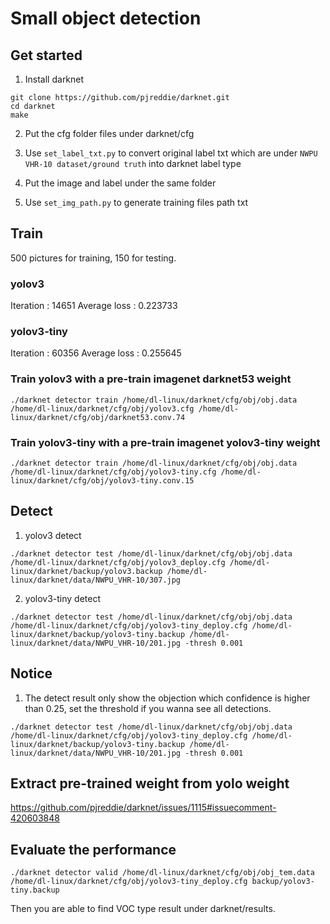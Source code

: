 # Small object detection


## Get started

1. Install darknet
```
git clone https://github.com/pjreddie/darknet.git
cd darknet
make
```

2. Put the cfg folder files  under darknet/cfg

3. Use `set_label_txt.py` to convert original label txt which are under `NWPU VHR-10 dataset/ground truth` into darknet label type
  
4. Put the image and label under the same folder

5. Use `set_img_path.py` to generate training files path txt

## Train

500 pictures for training, 150 for testing.

### yolov3
Iteration : 14651
Average loss : 0.223733

### yolov3-tiny
Iteration : 60356
Average loss : 0.255645

### Train yolov3 with a pre-train imagenet darknet53 weight

```
./darknet detector train /home/dl-linux/darknet/cfg/obj/obj.data  /home/dl-linux/darknet/cfg/obj/yolov3.cfg /home/dl-linux/darknet/cfg/obj/darknet53.conv.74
```

### Train yolov3-tiny with a pre-train imagenet yolov3-tiny weight

```
./darknet detector train /home/dl-linux/darknet/cfg/obj/obj.data  /home/dl-linux/darknet/cfg/obj/yolov3-tiny.cfg /home/dl-linux/darknet/cfg/obj/yolov3-tiny.conv.15
```

## Detect

1. yolov3 detect

```
./darknet detector test /home/dl-linux/darknet/cfg/obj/obj.data /home/dl-linux/darknet/cfg/obj/yolov3_deploy.cfg /home/dl-linux/darknet/backup/yolov3.backup /home/dl-linux/darknet/data/NWPU_VHR-10/307.jpg
```

2. yolov3-tiny detect
```
./darknet detector test /home/dl-linux/darknet/cfg/obj/obj.data /home/dl-linux/darknet/cfg/obj/yolov3-tiny_deploy.cfg /home/dl-linux/darknet/backup/yolov3-tiny.backup /home/dl-linux/darknet/data/NWPU_VHR-10/201.jpg -thresh 0.001

```


## Notice

1. The detect result only show the objection which confidence is higher than 0.25, set the threshold if you wanna see all detections.

 ```./darknet detector test /home/dl-linux/darknet/cfg/obj/obj.data /home/dl-linux/darknet/cfg/obj/yolov3-tiny_deploy.cfg /home/dl-linux/darknet/backup/yolov3-tiny.backup /home/dl-linux/darknet/data/NWPU_VHR-10/201.jpg -thresh 0.001```
 
## Extract pre-trained weight from yolo weight
 
https://github.com/pjreddie/darknet/issues/1115#issuecomment-420603848

## Evaluate the performance

```
./darknet detector valid /home/dl-linux/darknet/cfg/obj/obj_tem.data /home/dl-linux/darknet/cfg/obj/yolov3-tiny_deploy.cfg backup/yolov3-tiny.backup
```
Then you are able to find VOC type result under darknet/results.

